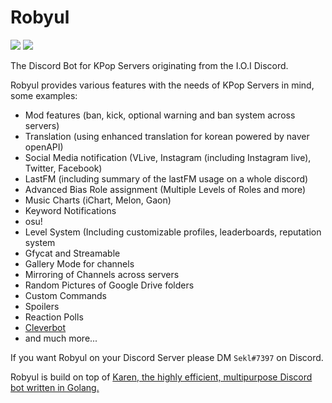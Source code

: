 # Robyul

[<img src="https://img.shields.io/badge/Support-me!-orange.svg">](https://www.patreon.com/sekl)
[<img src="https://discordapp.com/api/guilds/286619174371852298/widget.png?style=shield">](https://discord.gg/s5qZvUV)

The Discord Bot for KPop Servers originating from the I.O.I Discord.

Robyul provides various features with the needs of KPop Servers in mind, some examples:
- Mod features (ban, kick, optional warning and ban system across servers)
- Translation (using enhanced translation for korean powered by naver openAPI)
- Social Media notification (VLive, Instagram (including Instagram live), Twitter, Facebook)
- LastFM (including summary of the lastFM usage on a whole discord)
- Advanced Bias Role assignment (Multiple Levels of Roles and more)
- Music Charts (iChart, Melon, Gaon)
- Keyword Notifications
- osu!
- Level System (Including customizable profiles, leaderboards, reputation system
- Gfycat and Streamable
- Gallery Mode for channels
- Mirroring of Channels across servers
- Random Pictures of Google Drive folders
- Custom Commands
- Spoilers
- Reaction Polls
- [Cleverbot](https://cleverbot.com)
- and much more...

If you want Robyul on your Discord Server please DM `Sekl#7397` on Discord.

Robyul is build on top of [Karen, the highly efficient, multipurpose Discord bot written in Golang.](https://github.com/SubliminalHQ/karen)
